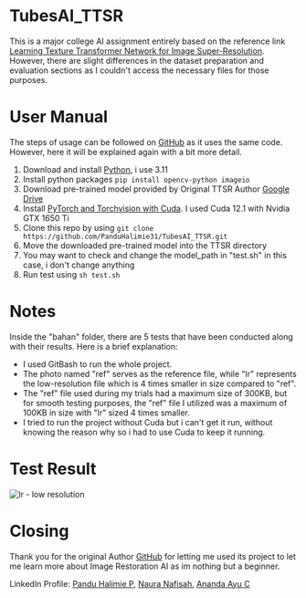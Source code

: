 # TubesAI_TTSR
This is a major college AI assignment entirely based on the reference link [Learning Texture Transformer Network for Image Super-Resolution](https://github.com/researchmm/TTSR). However, there are slight differences in the dataset preparation and evaluation sections as I couldn't access the necessary files for those purposes.

# User Manual
The steps of usage can be followed on [GitHub](https://github.com/researchmm/TTSR) as it uses the same code. However, here it will be explained again with a bit more detail.

1. Download and install [Python](https://www.python.org/downloads/), i use 3.11
2. Install python packages `pip install opencv-python imageio`
4. Download pre-trained model provided by Original TTSR Author [Google Drive](https://drive.google.com/drive/folders/1CTm-r3hSbdYVCySuQ27GsrqXhhVOS-qh?usp=sharing)
5. Install [PyTorch and Torchvision with Cuda](https://pytorch.org/get-started/locally/). I used Cuda 12.1 with Nvidia GTX 1650 Ti
6. Clone this repo by using `git clone https://github.com/PanduHalimie31/TubesAI_TTSR.git`
7. Move the downloaded pre-trained model into the TTSR directory
8. You may want to check and change the model_path in "test.sh" in this case, i don't change anything
9. Run test using `sh test.sh`

# Notes
Inside the "bahan" folder, there are 5 tests that have been conducted along with their results. Here is a brief explanation:
- I used GitBash to run the whole project.
- The photo named "ref" serves as the reference file, while "lr" represents the low-resolution file which is 4 times smaller in size compared to "ref".
- The "ref" file used during my trials had a maximum size of 300KB, but for smooth testing purposes, the "ref" file I utilized was a maximum of 100KB in size with "lr" sized 4 times smaller.
- I tried to run the project without Cuda but i can't get it run, without knowing the reason why so i had to use Cuda to keep it running.

# Test Result
![lr - low resolution](https://github.com/PanduHalimie31/TubesAI_TTSR/assets/85004246/b087952a-5409-4506-af22-44101e735ebe)

# Closing
Thank you for the original Author [GitHub](https://github.com/researchmm/TTSR) for letting me used its project to let me learn more about Image Restoration AI as im nothing but a beginner.

LinkedIn Profile:
[Pandu Halimie P](https://www.linkedin.com/in/pandu-halimie-prahatama-53818a19a/), [Naura Nafisah](https://www.linkedin.com/in/naura-nafisah-236118224/), [Ananda Ayu C](https://www.linkedin.com/in/ananda-ayu-chellsya-5813a62a7/)

